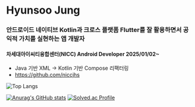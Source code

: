 # Hyunsoo Jung
### 안드로이드 네이티브 Kotlin과 크로스 플랫폼 Flutter를 잘 활용하면서 공익적 가치를 실현하는 앱 개발자
#### 차세대아이씨티융합센터(NICC) Android Developer 2025/01/02~ 
- Java 기반 XML -> Kotlin 기반 Compose 리팩터링
- https://github.com/niccjhs

![Top Langs](https://github-readme-stats.vercel.app/api/top-langs/?username=junghyunsoo24&layout=compact&theme=compact)

[![Anurag's GitHub stats](https://github-readme-stats.vercel.app/api?username=junghyunsoo24)](https://github.com/anuraghazra/github-readme-stats)
[![Solved.ac Profile](http://mazassumnida.wtf/api/generate_badge?boj=jessey3033)](https://solved.ac/jessey3033)


